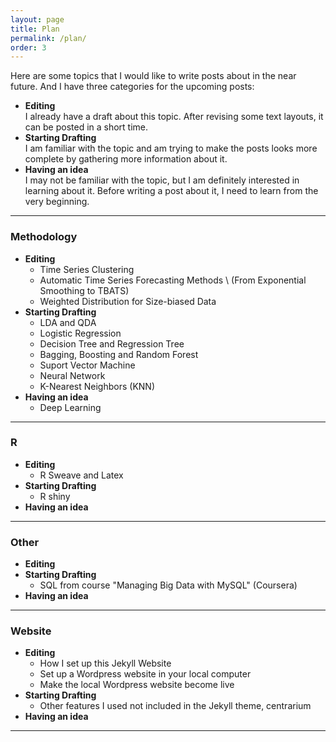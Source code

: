 ```yaml
---
layout: page
title: Plan
permalink: /plan/
order: 3
---
```

Here are some topics that I would like to write posts about in the near future. And I have three categories for the upcoming posts:
  * **Editing** <br />
    I already have a draft about this topic. After revising some text layouts, it can be posted in a short time.
  * **Starting Drafting** <br />
    I am familiar with the topic and am trying to make the posts looks more complete by gathering more information about it.
  * **Having an idea** <br />
    I may not be familiar with the topic, but I am definitely interested in learning about it. Before writing a post about it, I need to learn from the very beginning.


***

### Methodology
* **Editing**
  * Time Series Clustering
  * Automatic Time Series Forecasting Methods \\ (From Exponential Smoothing to TBATS)
  * Weighted Distribution for Size-biased Data
* **Starting Drafting**
    * LDA and QDA
    * Logistic Regression
    * Decision Tree and Regression Tree
    * Bagging, Boosting and Random Forest
    * Suport Vector Machine
    * Neural Network
    * K-Nearest Neighbors (KNN)
* **Having an idea**
  * Deep Learning

***

### R
* **Editing**
  * R Sweave and Latex
* **Starting Drafting**
  * R shiny
* **Having an idea**

***

### Other
* **Editing**
* **Starting Drafting**
  * SQL from course "Managing Big Data with MySQL" (Coursera)
* **Having an idea**

***

### Website
* **Editing**
  * How I set up this Jekyll Website
  * Set up a Wordpress website in your local computer
  * Make the local Wordpress website become live
* **Starting Drafting**
    * Other features I used not included in the Jekyll theme, centrarium
* **Having an idea**

***
